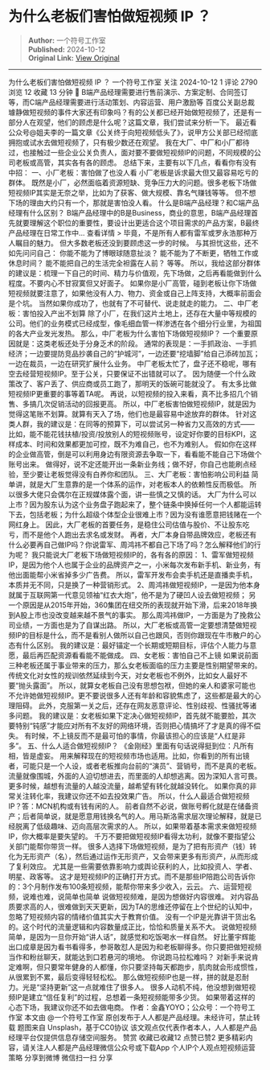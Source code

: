 # 为什么老板们害怕做短视频 IP ？

> **Author:** 一个符号工作室  
> **Published:** 2024-10-12  
> **Original Link:** [View Original](https://www.woshipm.com/marketing/6125287.html)

---

为什么老板们害怕做短视频 IP ？ 一个符号工作室 关注 2024-10-12 1 评论 2790 浏览 12 收藏 13 分钟 🔗 B端产品经理需要进行售前演示、方案定制、合同签订等，而C端产品经理需要进行活动策划、内容运营、用户激励等 百度公关副总裁璩静做短视频的事件大家还有印象吗？有的公关都已经开始做短视频了，还是有一部分人在观望，他们的顾虑是什么呢？这篇文章，我们尝试来分析一下。 最近看公众号@姐夫李的一篇文章《公关终于向短视频低头了》，说甲方公关部已经彻底拥抱或试水去做短视频了，只有极少数还在观望。 我在大厂、中厂和小厂都待过，也接触过一些企业公关负责人，面对要不要做短视频IP的问题，不同规模的公司老板或高管，其实各有各的顾虑。 总结下来，主要有以下几点，看看你有没有中招： 一、小厂老板：害怕做了也没人看 小厂老板是诉求最大但又最容易吃亏的群体。 既然是小厂，必然面临着资源短缺、竞争压力大的问题。很多老板下场做短视频IP其实是无奈之举，比如为了获客、做大规模、靠名气赚钱等等。 但不想下场的理由大约只有一个，那就是害怕没人看。 什么是B端产品经理？和C端产品经理有什么区别？ B端产品经理中的B是Business，商业的意思，B端产品经理首先就要理解这个职位的重要性，要设计出更适合这个项目需求的产品方案，B最终产品经理在日常工作中... 查看详情 > 毕竟，不是所有人都有雷军或罗永浩那种万人瞩目的魅力。 但大多数老板还没到要顾虑这一步的时候。 与其担忧这些，还不如先问问自己： 你能不能为了博眼球随意扯淡？ 能不能为了不断更，牺牲工作或休息时间？ 能不能把自己的生活完全袒露在人前？ 等等。 所以，我给这部分群体的建议是：梳理一下自己的时间、精力与价值观，先下场做，之后再看能做到什么程度。不要内心不甘寂寞但又好面子。 如果你是小厂高管，碰到老板让你下场做短视频就要注意了，如果他没有人力、物力、资金或自己上阵支持，大概率前面会是个坑。 当然如果你成功了，也就有了不可替代、说走就走的能力。 二、中厂老板：害怕投入产出不划算 除了小厂，在我们这片土地上，还存在大量中等规模的公司。他们的业务模式已经成型，像毛细血管一样渗透在各个细分行业里，为祖国的各大产业发光发热。 那么，中厂老板为什么害怕下场做短视频IP？ 一个重要原因就是：这类老板还处于分身乏术的阶段。 通常的表现是：一手抓政治、一手抓经济；一边要提防竞品抄袭自己的“护城河”，一边还要“挖墙脚”给自己添砖加瓦；一边在裁员，一边在研究扩展什么业务。 中厂老板太忙了，盘子还不稳呢，哪有空去经营短视频IP。至于公关，只要保证不出错就可以了。 因为随便一个什么政策改了、客户丢了、供应商或员工跑了，那明天的饭碗可能就没了。 有太多比做短视频IP更重要的事等着TA呢。 再说，以短视频的投入来看，真不比多招几个销售、多搞几次促销活动的回报更高。 所以，中厂老板害怕做短视频IP，就是因为觉得这笔账不划算。就算有天入了场，他们也是最容易中途放弃的群体。 针对这类人群，我的建议是：在同等的预算下，可以尝试另一种省力又高效的方式—— 比如，能不能花钱扶植/投资/投放别人的短视频账号，设定好你要的目标KPI，这样成本、时间和效果都更加可控，既不为难自己，也不为难别人。 假如你在这样的企业做高管，倒是可以利用身边有限资源去争取一下，看看能不能自己下场做个账号出来。 做得好，说不定还能开出一条新业务线；做不好，你自己也能刷点经验，至少要让老板觉得没有白养你和团队。 三、大厂老板：害怕影响公司利益 简单讲，就是大厂生意靠的是一个体系的运作，对老板本人的依赖性反而极低。 所以很多大佬只会偶尔在正规媒体露个面，讲一些慎之又慎的话。 大厂为什么可以上市？因为股东认为这个业务盘子跑起来了，整个链条中换掉任何一个人都能运转下去，包括老板；为什么超级个体型企业很难上市？因为没有谁愿意把钱赌在一个网红身上。 因此，大厂老板的首要任务，是稳住公司估值与股价、不让股东吃亏，而不是他个人跑出去求名或发财。 再者，大厂本身自带品牌效应，老板还有什么必要再自己做IP吗？你说雷军、周鸿祎不都自己下场了吗？怎么解释他们的行为呢？ 我只能说大厂老板下场做短视频IP的，各有各的原因： 1、雷军做短视频IP，是因为他个人也属于企业的品牌资产之一，小米每次发布新手机、新业务，有他出面能帮小米省掉多少广告费。 所以，雷军开发布会卖手机还是直播卖手机，本质并无不同，只是换了一种营销形式。 2、周鸿祎做短视频IP，一是因为他本身就属于互联网第一代意见领袖“红衣大炮”，他不是为了硬凹人设去做短视频； 另一个原因是从2015年开始，360集团在纽交所的表现就开始下滑，后来2018年换到A股上市也没改变越来越不景气的事实。 那么周鸿祎做IP，一方面是为了挽救公司业绩，一方面也是为了自谋出路。 所以，大厂老板或高管一定要想清楚做短视频IP的目标是什么，而不是看别人做所以自己也跟风，否则你跟现在牛市散户的心态有什么区别。 我的建议是：最好锚定一个长期或短期目标，评估个人能力与意愿，最后再匹配资源看看能不能做成。 四、女老板：害怕自己不上镜 如果说前面三种老板还属于事业带来的压力，那么女老板面临的压力主要是性别期望带来的。 传统文化对女性的规训依然延续到今天，对女老板也不例外，比如女人最好不要“抛头露面”。 所以，就算女老板自己没有思想包袱，但她的亲人和婆家可能也不允许她做短视频IP。更不要说很多人还有年龄和容貌焦虑了，这些都是最大的心理阻碍。 此外，克服第一关之后，还存在网友恶意评论、性别歧视、性骚扰等诸多问题。 我的建议是：女老板如果下定决心做短视频IP，首先就不能要脸，其次要特别“钝感”才能应对所有不友好的网络环境，否则把心情搞坏了才是真的得不偿失。 有时候，不上镜反而不是最可怕的事情，你最该担心的应该是“人红是非多”。 五、什么人适合做短视频IP？ 《金刚经》里面有句话说得挺到位：凡所有相，皆是虚妄。 用来解释现在的短视频市场也适用。比如，你看到的所有出镜者，可能只是一个人设，或者老板推向台前的“演员”、营销号，而不是真的老板。 流量就像围城，外面的人迫切想进去，而里面的人却想逃离。因为深知人言可畏。 更多时候，越想有流量的人越没流量，越希望有转化就越没转化。 如果你真的非常关注转化率，我建议你还不如去投效果广告。 所以，什么人最适合做短视频IP？答：MCN机构或有钱有闲的人。 前者自然不必说，做账号孵化就是在储备资产；后者简单说，就是愿意用钱换名气的人。用马斯洛需求层次理论解释，就是已经脱离了低级趣味、迈向高层次需求的人。 所以，如果带着基本需求来做短视频IP，你大概率是要失望的。 千万不要把做短视频IP看得太功利，就像不要指望公关部门能帮你带货一样。 很多人选择下场做短视频，是为了把有形资产（钱）转化为无形资产（名），然后通过运作无形资产，又会带来更多有形资产，从而形成了复利效应。 尤其是一些需要依靠影响力或舆论获利的人，比如投资人、学者、明星、政客等。 这才是短视频IP的正确打开方式。而不是那些IP陪跑公司告诉你的：3个月制作发布100条短视频，能帮你带来多少收入，云云。 六、运营短视频，说难也难，说简单也简单 说做短视频难，是因为想做好内容很难。 对内容品质要求高的人，很难做到天天更新，因为TA的思维还停留在上个世纪的认知中，忽略了短视频内容的情绪价值其实大于教育价值。 没有一个IP是光靠讲干货出名的。这个时代的流量逻辑和内容数量成正比，恰恰和质量关系不大。 说做短视频简单，是因为一旦你开始“讲人话”，就感觉和吃饭喝水一样自然。 好比董宇辉能出口成章是因为看书看得多，参哥敢怼人是因为和老板聊得多。你只要把做短视频当作和粉丝聊天，就能达到口若悬河的境地。 你说跑马拉松难吗？ 对新手来说肯定难啊，但只要常年健身的人都懂，你只要坚持每天都跑步，肌肉就会形成惯性，从很累到不累，最后变得轻轻松松。 那么做短视频IP也是一样，拼的就是忍耐力。光是“坚持更新”这一点就难住了很多人。 很多人动机不纯，他没想到做短视频IP是建立“信任复利”的过程，总想着一条短视频能带多少货。 如果带着这样的心态下场，我建议你还不如去做电商。 作者：金鑫YOYO；公众号：一个符号工作室 本文由 @一个符号工作室 原创发布于人人都是产品经理。未经许可，禁止转载 题图来自 Unsplash，基于CC0协议 该文观点仅代表作者本人，人人都是产品经理平台仅提供信息存储空间服务。 赞赏 收藏已收藏12 点赞已赞2 更多精彩内容，请关注人人都是产品经理微信公众号或下载App 个人IP个人观点短视频运营策略 分享到微博 微信扫一扫 分享
